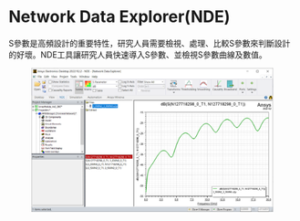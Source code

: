 # Network Data Explorer(NDE)

S參數是高頻設計的重要特性，研究人員需要檢視、處理、比較S參數來判斷設計的好壞。NDE工具讓研究人員快速導入S參數、並檢視S參數曲線及數值。

<figure><img src="../.gitbook/assets/image (1).png" alt=""><figcaption></figcaption></figure>
